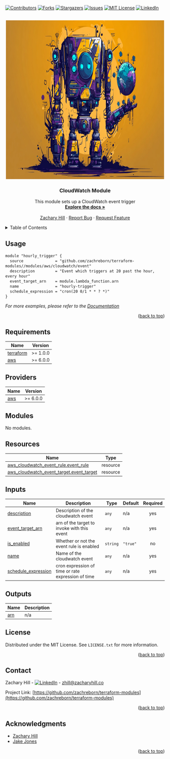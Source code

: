 <!-- Blank module readme template: Do a search and replace with your text editor for the following: `module_name`, `module_description` -->
<!-- Improved compatibility of back to top link: See: https://github.com/othneildrew/Best-README-Template/pull/73 -->

<a name="readme-top"></a>

<!-- PROJECT SHIELDS -->
<!--
*** I'm using markdown "reference style" links for readability.
*** Reference links are enclosed in brackets [ ] instead of parentheses ( ).
*** See the bottom of this document for the declaration of the reference variables
*** for contributors-url, forks-url, etc. This is an optional, concise syntax you may use.
*** https://www.markdownguide.org/basic-syntax/#reference-style-links
-->

[![Contributors][contributors-shield]][contributors-url]
[![Forks][forks-shield]][forks-url]
[![Stargazers][stars-shield]][stars-url]
[![Issues][issues-shield]][issues-url]
[![MIT License][license-shield]][license-url]
[![LinkedIn][linkedin-shield]][linkedin-url]

<!-- PROJECT LOGO -->
<br />
<div align="center">
  <a href="https://github.com/zachreborn/terraform-modules">
    <img src="/images/terraform_modules_logo.webp" alt="Logo" width="500" height="500">
  </a>

<h3 align="center">CloudWatch Module</h3>
  <p align="center">
    This module sets up a CloudWatch event trigger
    <br />
    <a href="https://github.com/zachreborn/terraform-modules"><strong>Explore the docs »</strong></a>
    <br />
    <br />
    <a href="https://zacharyhill.co">Zachary Hill</a>
    ·
    <a href="https://github.com/zachreborn/terraform-modules/issues">Report Bug</a>
    ·
    <a href="https://github.com/zachreborn/terraform-modules/issues">Request Feature</a>
  </p>
</div>

<!-- TABLE OF CONTENTS -->
<details>
  <summary>Table of Contents</summary>
  <ol>
    <li><a href="#usage">Usage</a></li>
    <li><a href="#requirements">Requirements</a></li>
    <li><a href="#providers">Providers</a></li>
    <li><a href="#modules">Modules</a></li>
    <li><a href="#Resources">Resources</a></li>
    <li><a href="#inputs">Inputs</a></li>
    <li><a href="#outputs">Outputs</a></li>
    <li><a href="#license">License</a></li>
    <li><a href="#contact">Contact</a></li>
    <li><a href="#acknowledgments">Acknowledgments</a></li>
  </ol>
</details>

<!-- USAGE EXAMPLES -->

## Usage

```
module "hourly_trigger" {
  source              = "github.com/zachreborn/terraform-modules//modules/aws/cloudwatch/event"
  description         = "Event which triggers at 20 past the hour, every hour"
  event_target_arn    = module.lambda_function.arn
  name                = "hourly-trigger"
  schedule_expression = "cron(20 0/1 * * ? *)"
}
```

_For more examples, please refer to the [Documentation](https://github.com/zachreborn/terraform-modules)_

<p align="right">(<a href="#readme-top">back to top</a>)</p>

<!-- terraform-docs output will be input automatically below-->
<!-- terraform-docs markdown table --output-file README.md --output-mode inject .-->
<!-- BEGIN_TF_DOCS -->

## Requirements

| Name                                                                     | Version  |
| ------------------------------------------------------------------------ | -------- |
| <a name="requirement_terraform"></a> [terraform](#requirement_terraform) | >= 1.0.0 |
| <a name="requirement_aws"></a> [aws](#requirement_aws)                   | >= 6.0.0 |

## Providers

| Name                                             | Version  |
| ------------------------------------------------ | -------- |
| <a name="provider_aws"></a> [aws](#provider_aws) | >= 6.0.0 |

## Modules

No modules.

## Resources

| Name                                                                                                                                            | Type     |
| ----------------------------------------------------------------------------------------------------------------------------------------------- | -------- |
| [aws_cloudwatch_event_rule.event_rule](https://registry.terraform.io/providers/hashicorp/aws/latest/docs/resources/cloudwatch_event_rule)       | resource |
| [aws_cloudwatch_event_target.event_target](https://registry.terraform.io/providers/hashicorp/aws/latest/docs/resources/cloudwatch_event_target) | resource |

## Inputs

| Name                                                                                       | Description                                        | Type     | Default  | Required |
| ------------------------------------------------------------------------------------------ | -------------------------------------------------- | -------- | -------- | :------: |
| <a name="input_description"></a> [description](#input_description)                         | Description of the cloudwatch event                | `any`    | n/a      |   yes    |
| <a name="input_event_target_arn"></a> [event_target_arn](#input_event_target_arn)          | arn of the target to invoke with this event        | `any`    | n/a      |   yes    |
| <a name="input_is_enabled"></a> [is_enabled](#input_is_enabled)                            | Whether or not the event rule is enabled           | `string` | `"true"` |    no    |
| <a name="input_name"></a> [name](#input_name)                                              | Name of the cloudwatch event                       | `any`    | n/a      |   yes    |
| <a name="input_schedule_expression"></a> [schedule_expression](#input_schedule_expression) | cron expression of time or rate expression of time | `any`    | n/a      |   yes    |

## Outputs

| Name                                         | Description |
| -------------------------------------------- | ----------- |
| <a name="output_arn"></a> [arn](#output_arn) | n/a         |

<!-- END_TF_DOCS -->

<!-- LICENSE -->

## License

Distributed under the MIT License. See `LICENSE.txt` for more information.

<p align="right">(<a href="#readme-top">back to top</a>)</p>

<!-- CONTACT -->

## Contact

Zachary Hill - [![LinkedIn][linkedin-shield]][linkedin-url] - zhill@zacharyhill.co

Project Link: [https://github.com/zachreborn/terraform-modules](https://github.com/zachreborn/terraform-modules)

<p align="right">(<a href="#readme-top">back to top</a>)</p>

<!-- ACKNOWLEDGMENTS -->

## Acknowledgments

- [Zachary Hill](https://zacharyhill.co)
- [Jake Jones](https://github.com/jakeasarus)

<p align="right">(<a href="#readme-top">back to top</a>)</p>

<!-- MARKDOWN LINKS & IMAGES -->
<!-- https://www.markdownguide.org/basic-syntax/#reference-style-links -->

[contributors-shield]: https://img.shields.io/github/contributors/zachreborn/terraform-modules.svg?style=for-the-badge
[contributors-url]: https://github.com/zachreborn/terraform-modules/graphs/contributors
[forks-shield]: https://img.shields.io/github/forks/zachreborn/terraform-modules.svg?style=for-the-badge
[forks-url]: https://github.com/zachreborn/terraform-modules/network/members
[stars-shield]: https://img.shields.io/github/stars/zachreborn/terraform-modules.svg?style=for-the-badge
[stars-url]: https://github.com/zachreborn/terraform-modules/stargazers
[issues-shield]: https://img.shields.io/github/issues/zachreborn/terraform-modules.svg?style=for-the-badge
[issues-url]: https://github.com/zachreborn/terraform-modules/issues
[license-shield]: https://img.shields.io/github/license/zachreborn/terraform-modules.svg?style=for-the-badge
[license-url]: https://github.com/zachreborn/terraform-modules/blob/master/LICENSE.txt
[linkedin-shield]: https://img.shields.io/badge/-LinkedIn-black.svg?style=for-the-badge&logo=linkedin&colorB=555
[linkedin-url]: https://www.linkedin.com/in/zachary-hill-5524257a/
[product-screenshot]: /images/screenshot.webp
[Terraform.io]: https://img.shields.io/badge/Terraform-7B42BC?style=for-the-badge&logo=terraform
[Terraform-url]: https://terraform.io
